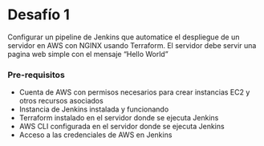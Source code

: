 # Desafío 1

Configurar un pipeline de Jenkins que automatice el despliegue de un servidor en AWS con NGINX usando Terraform. El servidor debe servir una pagina web simple con el mensaje “Hello World”

### Pre-requisitos 
-	Cuenta de AWS con permisos necesarios para crear instancias EC2 y otros recursos asociados 
-	Instancia de Jenkins instalada y funcionando 
-	Terraform instalado en el servidor donde se ejecuta Jenkins 
-	AWS CLI configurada en el servidor donde se ejecuta Jenkins
-	Acceso a las credenciales de AWS en Jenkins 

